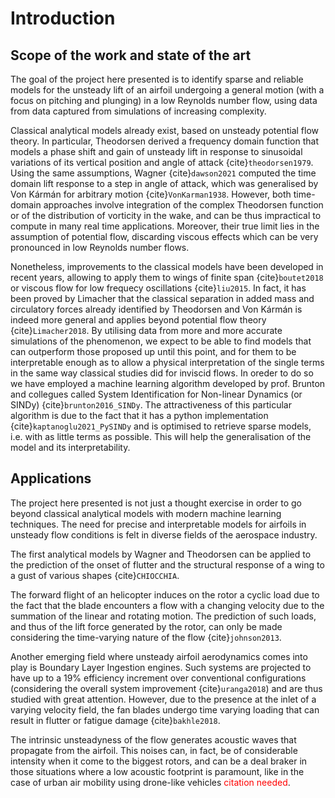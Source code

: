# Introduction

## Scope of the work and state of the art

The goal of the project here presented is to identify sparse and reliable models for the unsteady lift of an airfoil undergoing a general motion (with a focus on pitching and plunging) in a low Reynolds number flow, using data from data captured from simulations of increasing complexity. 

Classical analytical models already exist, based on unsteady potential flow theory. In particular, Theodorsen derived a frequency domain function that models a phase shift and gain of unsteady lift in response to sinusoidal variations of its vertical position and angle of attack {cite}`theodorsen1979`. Using the same assumptions, Wagner {cite}`dawson2021` computed the time domain lift response to a step in angle of attack, which was generalised by Von Kármán for arbitrary motion {cite}`VonKarman1938`. However, both time-domain approaches involve integration of the complex Theodorsen function or of the distribution of vorticity in the wake, and can be thus impractical to compute in many real time applications. Moreover, their true limit lies in the assumption of potential flow, discarding viscous effects which can be very pronounced in low Reynolds number flows. 

Nonetheless, improvements to the classical models have been developed in recent years, allowing to apply them to wings of finite span {cite}`boutet2018` or viscous flow for low frequecy oscillations {cite}`liu2015`. In fact, it has been proved by Limacher that the classical separation in added mass and circulatory forces already identified by Theodorsen and Von Kármán is indeed more general and applies beyond potential flow theory {cite}`Limacher2018`. By utilising data from more and more accurate simulations of the phenomenon, we expect to be able to find models that can outperform those proposed up until this point, and for them to be interpretable enough as to allow a physical interpretation of the single terms in the same way classical studies did for inviscid flows. In oreder to do so we have employed a machine learning algorithm developed by prof. Brunton and collegues called System Identification for Non-linear Dynamics (or SINDy) {cite}`brunton2016_SINDy`. The attractiveness of this particular algorithm is due to the fact that it has a python implementation {cite}`kaptanoglu2021_PySINDy` and is optimised to retrieve sparse models, i.e. with as little terms as possible. This will help the generalisation of the model and its interpretability.

## Applications

The project here presented is not just a thought exercise in order to go beyond classical analytical models with modern machine learning techniques. The need for precise and interpretable models for airfoils in unsteady flow conditions is felt in diverse fields of the aerospace industry.

The first analytical models by Wagner and Theodorsen can be applied to the prediction of the onset of flutter and the structural response of a wing to a gust of various shapes {cite}`CHIOCCHIA`.

The forward flight of an helicopter induces on the rotor a cyclic load due to the fact that the blade encounters a flow with a changing velocity due to the summation of the linear and rotating motion. The prediction of such loads, and thus of the lift force generated by the rotor, can only be made considering the time-varying nature of the flow {cite}`johnson2013`. 

Another emerging field where unsteady airfoil aerodynamics comes into play is Boundary Layer Ingestion engines. Such systems are projected to have up to a 19\% efficiency increment over conventional configurations (considering the overall system improvement {cite}`uranga2018`) and are thus studied with great attention. However, due to the presence at the inlet of a varying velocity field, the fan blades undergo time varying loading that can result in flutter or fatigue damage {cite}`bakhle2018`.

The intrinsic unsteadyness of the flow generates acoustic waves that propagate from the airfoil. This noises can, in fact, be of considerable intensity when it come to the biggest rotors, and can be a deal braker in those situations where a low acoustic footprint is paramount, like in the case of urban air mobility using drone-like vehicles <span style="color: red;">citation needed</span>.  
